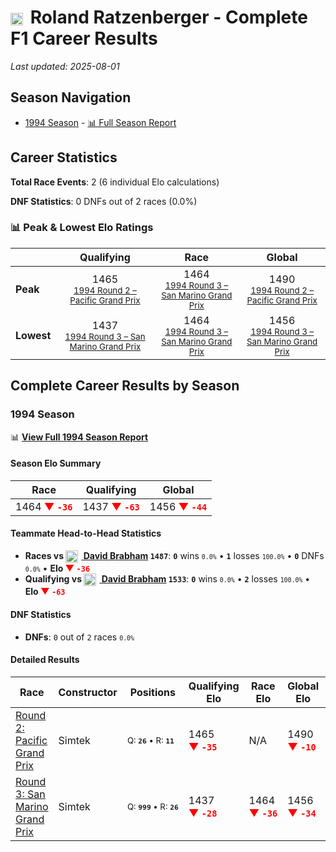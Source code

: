 # <img src="https://upload.wikimedia.org/wikipedia/commons/4/41/Flag_of_Austria.svg" alt="Austria" width="20" height="auto" style="vertical-align: middle; margin-right: 5px;" onerror="this.outerHTML='🇦🇹'; this.style.marginRight='5px';"/> Roland Ratzenberger - Complete F1 Career Results

*Last updated: 2025-08-01*

## Season Navigation

- [1994 Season](#1994-season) - [📊 Full Season Report](../seasons/1994-season-report)

## Career Statistics

**Total Race Events**: 2 (6 individual Elo calculations)

**DNF Statistics**: 0 DNFs out of 2 races (0.0%)

### 📊 Peak & Lowest Elo Ratings

| &nbsp; | Qualifying | Race | Global |
|-------|------------|------|--------|
| **Peak** | <center> 1465 <br/><small> [1994 Round 2 – Pacific Grand Prix](../seasons/1994-season-report#round-2-pacific-grand-prix) </small></center> | <center> 1464 <br/><small> [1994 Round 3 – San Marino Grand Prix](../seasons/1994-season-report#round-3-san-marino-grand-prix) </small></center> | <center> 1490  <br/><small> [1994 Round 2 – Pacific Grand Prix](../seasons/1994-season-report#round-2-pacific-grand-prix) </small></center> |
| **Lowest** | <center> 1437 <br/><small> [1994 Round 3 – San Marino Grand Prix](../seasons/1994-season-report#round-3-san-marino-grand-prix) </small></center> | <center> 1464 <br/><small> [1994 Round 3 – San Marino Grand Prix](../seasons/1994-season-report#round-3-san-marino-grand-prix) </small></center> | <center> 1456 <br/><small> [1994 Round 3 – San Marino Grand Prix](../seasons/1994-season-report#round-3-san-marino-grand-prix) </small></center> |


## Complete Career Results by Season

### 1994 Season

📊 **[View Full 1994 Season Report](../seasons/1994-season-report)**

#### Season Elo Summary

| Race | Qualifying | Global |
|------|------------|--------|
| 1464 **<span style="color: red;">▼&nbsp;`-36`</span>** | 1437 **<span style="color: red;">▼&nbsp;`-63`</span>** | 1456 **<span style="color: red;">▼&nbsp;`-44`</span>** |

#### Teammate Head-to-Head Statistics

- **Races vs [<img src="https://upload.wikimedia.org/wikipedia/commons/8/88/Flag_of_Australia_%28converted%29.svg" alt="Australia" width="20" height="auto" style="vertical-align: middle; margin-right: 5px;" onerror="this.outerHTML='🇦🇺'; this.style.marginRight='5px';"/> David Brabham](david-brabham) `1487`**: **`0`** wins <small>`0.0%`</small> • **`1`** losses <small>`100.0%`</small> • **`0`** DNFs <small>`0.0%`</small> • **Elo <span style="color: red;">▼&nbsp;`-36`</span>**
- **Qualifying vs [<img src="https://upload.wikimedia.org/wikipedia/commons/8/88/Flag_of_Australia_%28converted%29.svg" alt="Australia" width="20" height="auto" style="vertical-align: middle; margin-right: 5px;" onerror="this.outerHTML='🇦🇺'; this.style.marginRight='5px';"/> David Brabham](david-brabham) `1533`**: **`0`** wins <small>`0.0%`</small> • **`2`** losses <small>`100.0%`</small> • **Elo <span style="color: red;">▼&nbsp;`-63`</span>**

#### DNF Statistics

- **DNFs**: `0` out of `2` races <small>`0.0%`</small>

#### Detailed Results

| Race | Constructor | Positions | Qualifying Elo | Race Elo | Global Elo | Teammate |
|------|-------------|-----------|----------------|----------|------------|----------|
| [Round 2: Pacific Grand Prix](../seasons/1994-season-report#round-2-pacific-grand-prix) | Simtek | <small>Q:&nbsp;**`26`**&nbsp;•&nbsp;R:&nbsp;**`11`**</small> | 1465 **<span style="color: red;">▼&nbsp;`-35`</span>** | N/A | 1490 **<span style="color: red;">▼&nbsp;`-10`</span>** | [<img src="https://upload.wikimedia.org/wikipedia/commons/8/88/Flag_of_Australia_%28converted%29.svg" alt="Australia" width="20" height="auto" style="vertical-align: middle; margin-right: 5px;" onerror="this.outerHTML='🇦🇺'; this.style.marginRight='5px';"/> David Brabham](david-brabham)<br/><small>Q:&nbsp;**`25`**&nbsp;•&nbsp;R:&nbsp;**`DNF`**</small> |
| [Round 3: San Marino Grand Prix](../seasons/1994-season-report#round-3-san-marino-grand-prix) | Simtek | <small>Q:&nbsp;**`999`**&nbsp;•&nbsp;R:&nbsp;**`26`**</small> | 1437 **<span style="color: red;">▼&nbsp;`-28`</span>** | 1464 **<span style="color: red;">▼&nbsp;`-36`</span>** | 1456 **<span style="color: red;">▼&nbsp;`-34`</span>** | [<img src="https://upload.wikimedia.org/wikipedia/commons/8/88/Flag_of_Australia_%28converted%29.svg" alt="Australia" width="20" height="auto" style="vertical-align: middle; margin-right: 5px;" onerror="this.outerHTML='🇦🇺'; this.style.marginRight='5px';"/> David Brabham](david-brabham)<br/><small>Q:&nbsp;**`24`**&nbsp;•&nbsp;R:&nbsp;**`18`**</small> |

